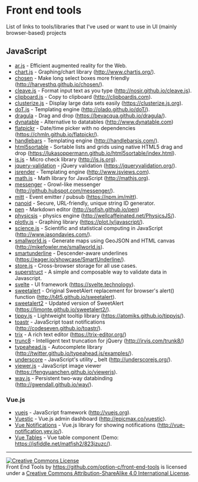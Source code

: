 # Front end tools
List of links to tools/libraries that I've used or want to use in UI (mainly browser-based) projects

## JavaScript

- [ar.js](https://github.com/jeromeetienne/AR.js) - Efficient augmented reality for the Web.
- [chart.js](https://github.com/chartjs/Chart.js) - Graphing/chart library (http://www.chartjs.org/).
- [chosen](https://github.com/harvesthq/chosen) - Make long select boxes more friendly (http://harvesthq.github.io/chosen/).
- [cleave.js](https://github.com/nosir/cleave.js) - Format input text as you type (http://nosir.github.io/cleave.js).
- [clipboard.js](https://github.com/zenorocha/clipboard.js) - Copy to clipboard (http://clipboardjs.com).
- [clusterize.js](https://github.com/NeXTs/Clusterize.js) - Display large data sets easily (https://clusterize.js.org).
- [doT.js](https://github.com/olado/doT) - Templating engine (http://olado.github.io/doT/).
- [dragula](https://github.com/bevacqua/dragula) - Drag and drop (https://bevacqua.github.io/dragula/).
- [dynatable](https://github.com/alfajango/jquery-dynatable) - Alternative to datatables (http://www.dynatable.com)
- [flatpickr](https://github.com/chmln/flatpickr) - Date/time picker with no dependencies (https://chmln.github.io/flatpickr/).
- [handlebars](https://github.com/wycats/handlebars.js) - Templating engine (http://handlebarsjs.com/).
- [html5sortable](https://github.com/lukasoppermann/html5sortable) - Sortable lists and grids using native HTML5 drag and drop (https://lukasoppermann.github.io/html5sortable/index.html).
- [is.js](https://github.com/arasatasaygin/is.js) - Micro check library (http://is.js.org).
- [jquery-validation](https://github.com/jquery-validation/jquery-validation) - jQuery validation (https://jqueryvalidation.org/).
- [jsrender](https://github.com/BorisMoore/jsrender) - Templating engine (http://www.jsviews.com).
- [math.js](https://github.com/josdejong/mathjs) - Math library for JavaScript (http://mathjs.org).
- [messenger](http://github.com/HubSpot/messenger) - Growl-like messenger (http://github.hubspot.com/messenger/).
- [mitt](https://github.com/developit/mitt) - Event emitter / pubsub (https://npm.im/mitt).
- [nanoid](https://github.com/ai/nanoid) - Secure, URL-friendly, unique string ID generator.
- [pen](https://github.com/sofish/pen) - Markdown editor (http://sofish.github.io/pen)
- [physicsjs](https://github.com/wellcaffeinated/PhysicsJS) - physics engine (http://wellcaffeinated.net/PhysicsJS/).
- [plotly.js](https://github.com/plotly/plotly.js) - Graphing library (https://plot.ly/javascript/).
- [science.js](https://github.com/jasondavies/science.js) - Scientific and statistical computing in JavaScript (http://www.jasondavies.com/).
- [smallworld.js](http://github.com/mikefowler/smallworld.js) - Generate maps using GeoJSON and HTML canvas (http://mikefowler.me/smallworld.js).
- [smartunderline](https://github.com/CloudflareApps/SmartUnderline) - Descender-aware underlines (https://eager.io/showcase/SmartUnderline/).
- [store.js](https://github.com/marcuswestin/store.js) - Cross-browser storage for all use cases.
- [superstruct](https://github.com/ianstormtaylor/superstruct) - A simple and composable way to validate data in Javascript.
- [svelte](https://github.com/sveltejs/svelte) - UI framework (https://svelte.technology).
- [sweetalert](https://github.com/t4t5/sweetalert) - Original SweetAlert replacement for browser's alert() function (http://t4t5.github.io/sweetalert).
- [sweetalert2](https://github.com/limonte/sweetalert2) - Updated version of SweetAlert (https://limonte.github.io/sweetalert2/).
- [tippy.js](https://github.com/atomiks/tippyjs) - Lightweight tooltip library (https://atomiks.github.io/tippyjs/).
- [toastr](https://github.com/CodeSeven/toastr) - JavaScript toast notifications (http://codeseven.github.io/toastr/).
- [trix](https://github.com/basecamp/trix) - A rich text editor (https://trix-editor.org/)
- [trunc8](https://github.com/rviscomi/trunk8) - Intelligent text truncation for jQuery (http://jrvis.com/trunk8/)
- [typeahead.js](https://github.com/twitter/typeahead.js) - Autocomplete library (http://twitter.github.io/typeahead.js/examples/).
- [underscore](https://github.com/jashkenas/underscore) - JavaScript's utility _ belt (http://underscorejs.org/).
- [viewer.js](https://github.com/fengyuanchen/viewerjs) - JavaScript image viewer (https://fengyuanchen.github.io/viewerjs).
- [way.js](https://github.com/gwendall/way.js) - Persistent two-way databinding (http://gwendall.github.io/way/).

### Vue.js
- [vuejs](https://github.com/vuejs/vue) - JavaScript framework (http://vuejs.org).
- [Vuestic](https://github.com/epicmaxco/vuestic-admin) - Vue.js admin dashboard (http://epicmax.co/vuestic).
- [Vue Notifications](https://github.com/euvl/vue-notification/) - Vue.js library for showing notifications (http://vue-notification.yev.io/).
- [Vue Tables](https://github.com/matfish2/vue-tables-2) - Vue table component (Demo: https://jsfiddle.net/matfish2/823jzuzc/).
 
---

<a rel="license" href="http://creativecommons.org/licenses/by-sa/4.0/"><img alt="Creative Commons License" style="border-width:0" src="https://i.creativecommons.org/l/by-sa/4.0/88x31.png" /></a><br /><span xmlns:dct="http://purl.org/dc/terms/" property="dct:title">Front End Tools</span> by <a xmlns:cc="http://creativecommons.org/ns#" href="https://github.com/option-c/front-end-tools" property="cc:attributionName" rel="cc:attributionURL">https://github.com/option-c/front-end-tools</a> is licensed under a <a rel="license" href="http://creativecommons.org/licenses/by-sa/4.0/">Creative Commons Attribution-ShareAlike 4.0 International License</a>.
